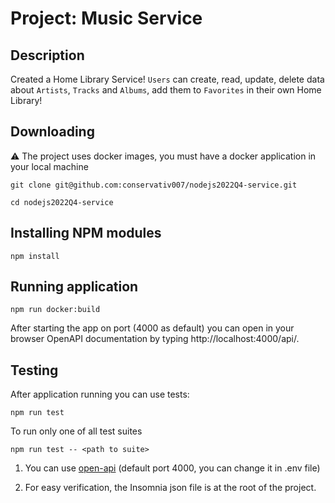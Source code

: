 # Project: Music Service

## Description

Created a Home Library Service! `Users` can create, read, update, delete data about `Artists`, `Tracks` and `Albums`, add them to `Favorites` in their own Home Library!

## Downloading

⚠️ The project uses docker images, you must have a docker application in your local machine

```
git clone git@github.com:conservativ007/nodejs2022Q4-service.git
```

```
cd nodejs2022Q4-service
```

## Installing NPM modules

```
npm install
```

## Running application

```
npm run docker:build
```

After starting the app on port (4000 as default) you can open in your browser OpenAPI documentation by typing http://localhost:4000/api/.

## Testing

After application running you can use tests:

```
npm run test
```

To run only one of all test suites

```
npm run test -- <path to suite>
```

1. You can use [open-api](localhost:4000/api/) (default port 4000, you can change it in .env file)

2. For easy verification, the Insomnia json file is at the root of the project.
